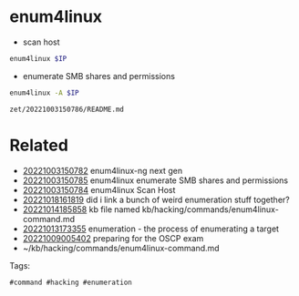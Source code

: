 # enum4linux

- scan host
```bash
enum4linux $IP
```

- enumerate SMB shares and permissions
```bash
enum4linux -A $IP
```

` zet/20221003150786/README.md `

# Related

- [20221003150782](/zet/20221003150782/README.md) enum4linux-ng next gen
- [20221003150785](/zet/20221003150785/README.md) enum4linux enumerate SMB shares and permissions
- [20221003150784](/zet/20221003150784/README.md) enum4linux Scan Host
- [20221018161819](/zet/20221018161819/README.md) did i link a bunch of weird enumeration stuff together?
- [20221014185858](/zet/20221014185858/README.md) kb file named kb/hacking/commands/enum4linux-command.md
- [20221013173355](/zet/20221013173355/README.md) enumeration - the process of enumerating a target
- [20221009005402](/zet/20221009005402/README.md) preparing for the OSCP exam
- ~/kb/hacking/commands/enum4linux-command.md

Tags:

    #command #hacking #enumeration
